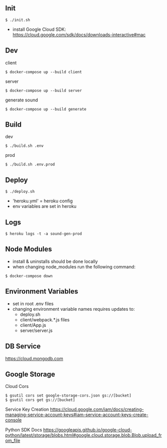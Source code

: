 Init
----------------
```
$ ./init.sh
```
- install Google Cloud SDK: https://cloud.google.com/sdk/docs/downloads-interactive#mac

Dev
----------------
client
```
$ docker-compose up --build client
```

server
```
$ docker-compose up --build server
```

generate sound
```
$ docker-compose up --build generate
```

Build
-----
dev
```
$ ./build.sh .env
```

prod
```
$ ./build.sh .env.prod
```

Deploy
------
```
$ ./deploy.sh
```
- 'heroku.yml' = heroku config
- env variables are set in heroku

Logs
----
```
$ heroku logs -t -a sound-gen-prod
```

Node Modules
------------
- install & uninstalls should be done locally
- when changing node_modules run the following command:
```
$ docker-compose down
```

Environment Variables
---------------------
- set in root .env files
- changing environment variable names requires updates to:
  - deploy.sh
  - client/webpack.*.js files
  - client/App.js
  - server/server.js

DB Service
----------
https://cloud.mongodb.com


Google Storage
--------------
Cloud Cors
```
$ gsutil cors set google-storage-cors.json gs://[bucket]
$ gsutil cors get gs://[bucket]
```

Service Key Creation
https://cloud.google.com/iam/docs/creating-managing-service-account-keys#iam-service-account-keys-create-console

Python SDK Docs
https://googleapis.github.io/google-cloud-python/latest/storage/blobs.html#google.cloud.storage.blob.Blob.upload_from_file